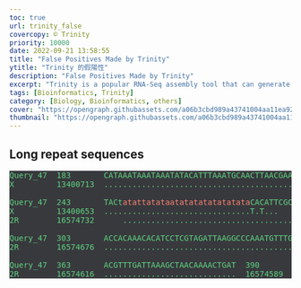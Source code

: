 ```yaml
---
toc: true
url: trinity_false
covercopy: © Trinity
priority: 10000
date: 2022-09-21 13:58:55
title: "False Positives Made by Trinity"
ytitle: "Trinity 的假陽性"
description: "False Positives Made by Trinity"
excerpt: "Trinity is a popular RNA-Seq assembly tool that can generate false positive results due to several reasons, such as incomplete or low-quality data, presence of genomic contaminants, low expression levels of certain transcripts, or technical artifacts. Improper usage of parameters and a lack of proper quality control can also lead to false positive results in the assembly process <a title='ChatGPT'>Who sad this?</a>"
tags: [Bioinformatics, Trinity]
category: [Biology, Bioinformatics, others]
cover: "https://opengraph.githubassets.com/a06b3cbd989a43741004aa11ea92c3411bca4242b57f6fbe7fa024af3a8d0427/trinityrnaseq/trinityrnaseq"
thumbnail: "https://opengraph.githubassets.com/a06b3cbd989a43741004aa11ea92c3411bca4242b57f6fbe7fa024af3a8d0427/trinityrnaseq/trinityrnaseq"
---
```


## Long repeat sequences

<pre>
Query_47  183       CATAAATAAATAAATATACATTTAAATGCAACTTAACGAATCGGCCCTCGACTTATATCC  242
X         13400713  ............................................................  13400654

Query_47  243       TACt<font color="salmon">atattatataatatatatatatatata</font>CACATTCGCACCAAACACCCACAATCACA  302
X         13400653  ...............................T.T...                         13400617
2R        16574732      ........................................................  16574677

Query_47  303       ACCACAAACACATCCTCGTAGATTAAGGCCCAAATGTTTGTTATGCCACTTGTTATCGCG  362
2R        16574676  ............................................................  16574617

Query_47  363       ACGTTTGATTAAAGCTAACAAAACTGAT  390
2R        16574616  ............................  16574589
</pre>













<style>
pre {
  background-color:#38393d;
  color: #5fd381;
}
</style>
